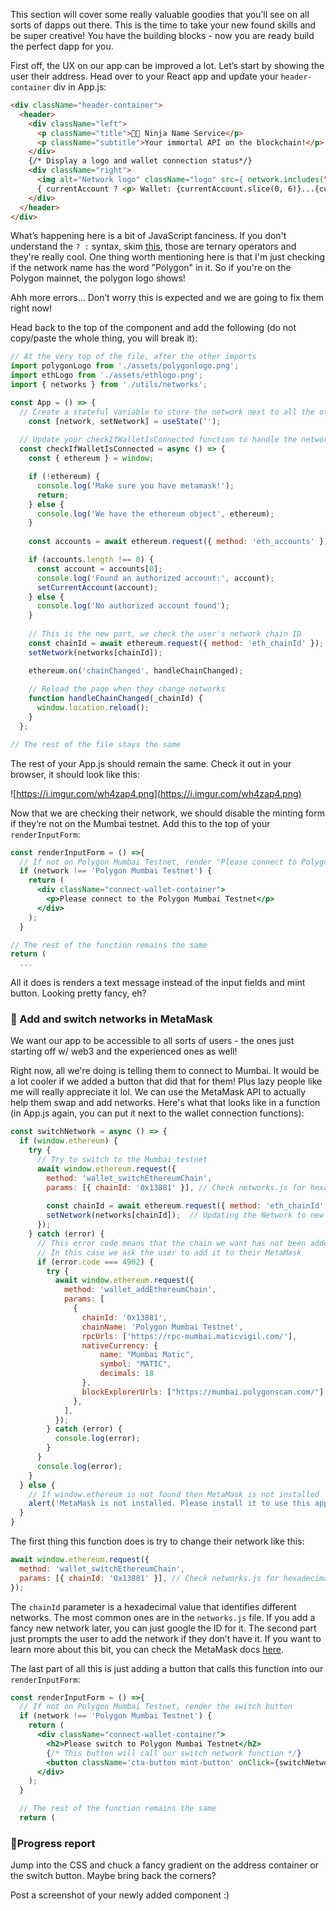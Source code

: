 This section will cover some really valuable goodies that you’ll see on all sorts of dapps out there. This is the time to take your new found skills and be super creative! You have the building blocks - now you are ready build the perfect dapp for you.

First off, the UX on our app can be improved a lot. Let’s start by showing the user their address. Head over to your React app and update your `header-container` div in App.js:

```html
<div className="header-container">
  <header>
    <div className="left">
      <p className="title">🐱‍👤 Ninja Name Service</p>
      <p className="subtitle">Your immortal API on the blockchain!</p>
    </div>
    {/* Display a logo and wallet connection status*/}
    <div className="right">
      <img alt="Network logo" className="logo" src={ network.includes("Polygon") ? polygonLogo : ethLogo} />
      { currentAccount ? <p> Wallet: {currentAccount.slice(0, 6)}...{currentAccount.slice(-4)} </p> : <p> Not connected </p> }
    </div>
  </header>
</div>
```

What’s happening here is a bit of JavaScript fanciness. If you don't understand the `? :`  syntax, skim [this](https://developer.mozilla.org/en-US/docs/Web/JavaScript/Reference/Operators/Conditional_Operator), those are ternary operators and they're really cool. One thing worth mentioning here is that I'm just checking if the network name has the word "Polygon" in it. So if you're on the Polygon mainnet, the polygon logo shows!

Ahh more errors... Don’t worry this is expected and we are going to fix them right now!

Head back to the top of the component and add the following (do not copy/paste the whole thing, you will break it):

```jsx
// At the very top of the file, after the other imports
import polygonLogo from './assets/polygonlogo.png';
import ethLogo from './assets/ethlogo.png';
import { networks } from './utils/networks';

const App = () => {
  // Create a stateful variable to store the network next to all the others
    const [network, setNetwork] = useState('');
  
  // Update your checkIfWalletIsConnected function to handle the network
  const checkIfWalletIsConnected = async () => {
    const { ethereum } = window;

    if (!ethereum) {
      console.log('Make sure you have metamask!');
      return;
    } else {
      console.log('We have the ethereum object', ethereum);
    }
    
    const accounts = await ethereum.request({ method: 'eth_accounts' });

    if (accounts.length !== 0) {
      const account = accounts[0];
      console.log('Found an authorized account:', account);
      setCurrentAccount(account);
    } else {
      console.log('No authorized account found');
    }
    
    // This is the new part, we check the user's network chain ID
    const chainId = await ethereum.request({ method: 'eth_chainId' });
    setNetwork(networks[chainId]);

    ethereum.on('chainChanged', handleChainChanged);
    
    // Reload the page when they change networks
    function handleChainChanged(_chainId) {
      window.location.reload();
    }
  };

// The rest of the file stays the same
```

The rest of your App.js should remain the same. Check it out in your browser, it should look like this:

![https://i.imgur.com/wh4zap4.png](https://i.imgur.com/wh4zap4.png)

Now that we are checking their network, we should disable the minting form if they’re not on the Mumbai testnet. Add this to the top of your `renderInputForm`: 

```jsx
const renderInputForm = () =>{
  // If not on Polygon Mumbai Testnet, render "Please connect to Polygon Mumbai Testnet"
  if (network !== 'Polygon Mumbai Testnet') {
    return (
      <div className="connect-wallet-container">
        <p>Please connect to the Polygon Mumbai Testnet</p>
      </div>
    );
  }

// The rest of the function remains the same
return (	
  ...
```

All it does is renders a text message instead of the input fields and mint button. Looking pretty fancy, eh?

### 🦊 Add and switch networks in MetaMask

We want our app to be accessible to all sorts of users - the ones just starting off w/ web3 and the experienced ones as well!

Right now, all we're doing is telling them to connect to Mumbai. It would be a lot cooler if we added a button that did that for them! Plus lazy people like me will really appreciate it lol. We can use the MetaMask API to actually help them swap and add networks. Here's what that looks like in a function (in App.js again, you can put it next to the wallet connection functions): 

```jsx
const switchNetwork = async () => {
  if (window.ethereum) {
    try {
      // Try to switch to the Mumbai testnet
      await window.ethereum.request({
        method: 'wallet_switchEthereumChain',
        params: [{ chainId: '0x13881' }], // Check networks.js for hexadecimal network ids
        
        const chainId = await ethereum.request({ method: 'eth_chainId' });
        setNetwork(networks[chainId]);  // Updating the Network to new network id
      });
    } catch (error) {
      // This error code means that the chain we want has not been added to MetaMask
      // In this case we ask the user to add it to their MetaMask
      if (error.code === 4902) {
        try {
          await window.ethereum.request({
            method: 'wallet_addEthereumChain',
            params: [
              {	
                chainId: '0x13881',
                chainName: 'Polygon Mumbai Testnet',
                rpcUrls: ['https://rpc-mumbai.maticvigil.com/'],
                nativeCurrency: {
                    name: "Mumbai Matic",
                    symbol: "MATIC",
                    decimals: 18
                },
                blockExplorerUrls: ["https://mumbai.polygonscan.com/"]
              },
            ],
          });
        } catch (error) {
          console.log(error);
        }
      }
      console.log(error);
    }
  } else {
    // If window.ethereum is not found then MetaMask is not installed
    alert('MetaMask is not installed. Please install it to use this app: https://metamask.io/download.html');
  } 
}
```

The first thing this function does is try to change their network like this:

```jsx
await window.ethereum.request({
  method: 'wallet_switchEthereumChain',
  params: [{ chainId: '0x13881' }], // Check networks.js for hexadecimal network ids
});
```

The `chainId` parameter is a hexadecimal value that identifies different networks. The most common ones are in the `networks.js` file. If you add a fancy new network later, you can just google the ID for it. The second part just prompts the user to add the network if they don’t have it. If you want to learn more about this bit, you can check the MetaMask docs [here](https://docs.metamask.io/guide/rpc-api.html#unrestricted-methods).

The last part of all this is just adding a button that calls this function into our `renderInputForm`:

```jsx
const renderInputForm = () =>{
  // If not on Polygon Mumbai Testnet, render the switch button
  if (network !== 'Polygon Mumbai Testnet') {
    return (
      <div className="connect-wallet-container">
        <h2>Please switch to Polygon Mumbai Testnet</h2>
        {/* This button will call our switch network function */}
        <button className='cta-button mint-button' onClick={switchNetwork}>Click here to switch</button>
      </div>
    );
  }

  // The rest of the function remains the same
  return (
```

### 🚨Progress report

Jump into the CSS and chuck a fancy gradient on the address container or the switch button. Maybe bring back the corners?

Post a screenshot of your newly added component :)
